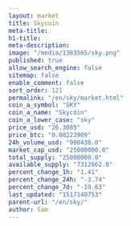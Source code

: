 ```yaml
---
layout: market
title: Skycoin
meta-title: 
h1-title: 
meta-description: 
image: "/media/1383565/sky.png"
published: true
allow_search_engine: false
sitemap: false
enable_comment: false
sort_order: 121
permalink: "/en/sky/market.html"
coin_a_symbol: "SKY"
coin_a_name: "Skycoin"
coin_a_lower_case: "sky"
price_usd: "26.3085"
price_btc: "0.00223909"
24h_volume_usd: "900438.0"
market_cap_usd: "25000000.0"
total_supply: "25000000.0"
available_supply: "7312662.0"
percent_change_1h: "1.41"
percent_change_24h: "-3.74"
percent_change_7d: "-19.63"
last_updated: "1517140753"
parent-url: "/en/sky/"
author: Sam
---
```


